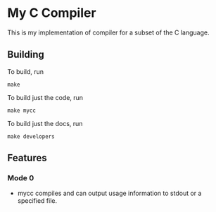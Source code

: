# My C Compiler

This is my implementation of compiler for a subset of the C language.

## Building

To build, run 

    make

To build just the code, run
    
    make mycc

To build just the docs, run 
    
    make developers

## Features

### Mode 0

- mycc compiles and can output usage information to stdout or a specified file.